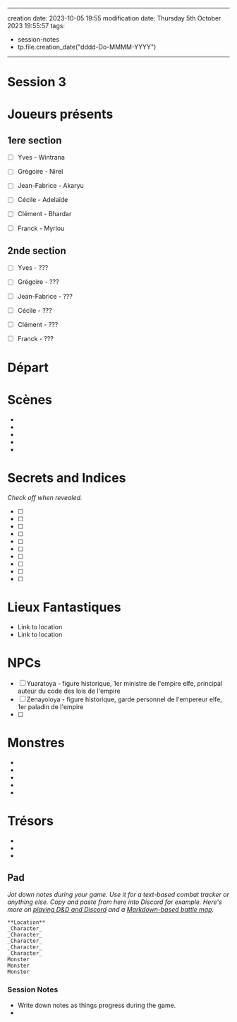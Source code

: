 
---
creation date: 2023-10-05 19:55
modification date: Thursday 5th October 2023 19:55:57
tags: 
- session-notes
- tp.file.creation_date("dddd-Do-MMMM-YYYY")
---



# Session 3 


# Joueurs présents

## 1ere section
- [ ]  Yves - Wintrana
- [ ]  Grégoire - Nirel
- [ ]  Jean-Fabrice - Akaryu
- [ ]  Cécile - Adelaïde
- [ ]  Clément - Bhardar
- [ ]  Franck - Myrlou


## 2nde section
- [ ]  Yves - ???
- [ ]  Grégoire - ???
- [ ]  Jean-Fabrice - ???
- [ ]  Cécile - ???
- [ ]  Clément - ???
- [ ]  Franck - ???



# Départ 



# Scènes

- 
- 
- 
- 
- 

# Secrets and Indices

*Check off when revealed.*

- [ ]  
- [ ]  
- [ ]  
- [ ]  
- [ ]  
- [ ]  
- [ ]  
- [ ]  
- [ ]  
- [ ]  

# Lieux Fantastiques


- Link to location
- Link to location

# NPCs

- [ ]  Yuaratoya - figure historique, 1er ministre de l'empire elfe, principal auteur du code des lois de l'empire
- [ ] Zenayoloya - figure historique, garde personnel de l'empereur elfe, 1er paladin de l'empire
- [ ] 

# Monstres


- 
- 
- 
- 
- 

# Trésors

- 
- 
- 

## Pad

*Jot down notes during your game. Use it for a text-based combat tracker or anything else. Copy and paste from here into Discord for example. Here's more on [playing D&D and Discord](https://slyflourish.com/playing_dnd_over_discord.html) and a [Markdown-based battle map](https://slyflourish.com/text-based_battle_maps.html).*

```
**Location**
_Character_
_Character_
_Character_
_Character_
_Character_
Monster
Monster
Monster
```

### Session Notes

- Write down notes as things progress during the game.
- 